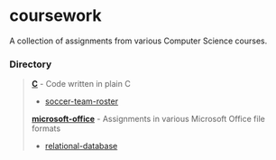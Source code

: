 # coursework #
A collection of assignments from various Computer Science courses.
### Directory ###
> **[C](./C)** - Code written in plain C
> 
> - [soccer-team-roster](./C/soccer-team-roster)
> 
> **[microsoft-office](./microsoft-office)** - Assignments in various Microsoft Office file formats
> 
> - [relational-database](./microsoft-office/relational-database)
